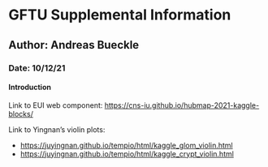 # GFTU Supplemental Information

## Author: Andreas Bueckle

### Date: 10/12/21

#### Introduction

Link to EUI web component: https://cns-iu.github.io/hubmap-2021-kaggle-blocks/ 

Link to Yingnan’s violin plots: 
- https://juyingnan.github.io/tempio/html/kaggle_glom_violin.html 
- https://juyingnan.github.io/tempio/html/kaggle_crypt_violin.html 


